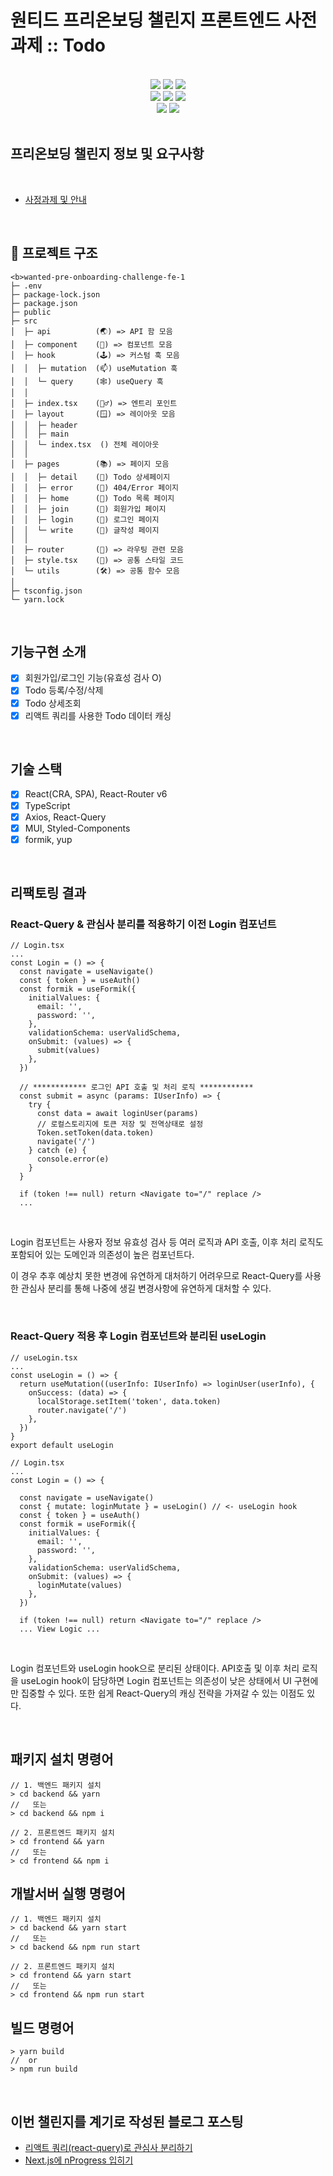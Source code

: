 # 원티드 프리온보딩 챌린지 프론트엔드 사전과제 :: Todo

<br>

<div align="center">
	<img src="https://img.shields.io/badge/React-61DAFB?style=flat&logo=React&logoColor=white" />
	<img src="https://img.shields.io/badge/TypeScript-3178C6?style=flat&logo=TypeScript&logoColor=white" />
	<img src="https://img.shields.io/badge/JavaScript-F7DF1E?style=flat&logo=JavaScript&logoColor=white" />
</div>

<div align="center">
  <img src="https://img.shields.io/badge/MUI-007FFF?style=flat&logo=MUI&logoColor=white" />
  <img src="https://img.shields.io/badge/Styled Components-DB7093?style=flat&logo=Styled-Components&logoColor=white" />
  <img src="https://img.shields.io/badge/CSS3-1572B6?style=flat&logo=CSS3&logoColor=white" />
</div>
<div align="center">
	<img src="https://img.shields.io/badge/ESLint-4B32C3?style=flat&logo=ESLint&logoColor=white" />
	<img src="https://img.shields.io/badge/Prettier-F7B93E?style=flat&logo=Prettier&logoColor=white" />
</div>

<br>

## 프리온보딩 챌린지 정보 및 요구사항

<br>

- [사정과제 및 안내](https://github.com/starkoora/wanted-pre-onboarding-challenge-fe-1-api#login)


<br>


## 🌲 프로젝트 구조

```
<b>wanted-pre-onboarding-challenge-fe-1
├─ .env
├─ package-lock.json
├─ package.json
├─ public
├─ src
│  ├─ api          (🌏) => API 함 모음
│  ├─ component    (🧩) => 컴포넌트 모음
│  ├─ hook         (🕹️) => 커스텀 훅 모음
│  │  ├─ mutation  (📫) useMutation 훅
│  │  └─ query     (🕸️) useQuery 훅
│  │
│  ├─ index.tsx    (🏃‍♂️) => 엔트리 포인트
│  ├─ layout       (🪟) => 레이아웃 모음
│  │  ├─ header
│  │  ├─ main
│  │  └─ index.tsx  () 전체 레이아웃
│  │
│  ├─ pages        (📚) => 페이지 모음
│  │  ├─ detail    (📄) Todo 상세페이지
│  │  ├─ error     (📄) 404/Error 페이지
│  │  ├─ home      (📄) Todo 목록 페이지
│  │  ├─ join      (📄) 회원가입 페이지
│  │  ├─ login     (📄) 로그인 페이지
│  │  └─ write     (📄) 글작성 페이지
│  │
│  ├─ router       (🚦) => 라우팅 관련 모음
│  ├─ style.tsx    (🕺) => 공통 스타일 코드
│  └─ utils        (🛠️) => 공통 함수 모음
│
├─ tsconfig.json
└─ yarn.lock

```

<br>

## 기능구현 소개

- [x] 회원가입/로그인 기능(유효성 검사 O)
- [x] Todo 등록/수정/삭제
- [x] Todo 상세조회
- [x] 리액트 쿼리를 사용한 Todo 데이터 캐싱

<br>

## 기술 스택

- [x] React(CRA, SPA), React-Router v6
- [x] TypeScript
- [x] Axios, React-Query
- [x] MUI, Styled-Components
- [x] formik, yup

<br>

## 리팩토링 결과

### React-Query & 관심사 분리를 적용하기 이전 Login 컴포넌트

```
// Login.tsx
...
const Login = () => {
  const navigate = useNavigate()
  const { token } = useAuth()
  const formik = useFormik({
    initialValues: {
      email: '',
      password: '',
    },
    validationSchema: userValidSchema,
    onSubmit: (values) => {
      submit(values)
    },
  })

  // ************ 로그인 API 호출 및 처리 로직 ************
  const submit = async (params: IUserInfo) => {
    try {
      const data = await loginUser(params)
      // 로컬스토리지에 토큰 저장 및 전역상태로 설정
      Token.setToken(data.token)
      navigate('/')
    } catch (e) {
      console.error(e)
    }
  }

  if (token !== null) return <Navigate to="/" replace />
  ...
```

<br>

Login 컴포넌트는 사용자 정보 유효성 검사 등 여러 로직과 API 호출, 이후 처리 로직도 포함되어 있는 도메인과 의존성이 높은 컴포넌트다. 

이 경우 추후 예상치 못한 변경에 유연하게 대처하기 어려우므로 React-Query를 사용한 관심사 분리를 통해 나중에 생길 변경사항에 유연하게 대처할 수 있다.

<br>

### React-Query 적용 후 Login 컴포넌트와 분리된 useLogin


```
// useLogin.tsx
...
const useLogin = () => {
  return useMutation((userInfo: IUserInfo) => loginUser(userInfo), {
    onSuccess: (data) => {
      localStorage.setItem('token', data.token)
      router.navigate('/')
    },
  })
}
export default useLogin
```

```
// Login.tsx
...
const Login = () => {

  const navigate = useNavigate()
  const { mutate: loginMutate } = useLogin() // <- useLogin hook
  const { token } = useAuth()
  const formik = useFormik({
    initialValues: {
      email: '',
      password: '',
    },
    validationSchema: userValidSchema,
    onSubmit: (values) => {
      loginMutate(values)
    },
  })

  if (token !== null) return <Navigate to="/" replace />
  ... View Logic ...
```

<br>

Login 컴포넌트와 useLogin hook으로 분리된 상태이다. API호출 및 이후 처리 로직을 useLogin hook이 담당하면 Login 컴포넌트는 의존성이 낮은 상태에서 UI 구현에만 집중할 수 있다. 또한 쉽게 React-Query의 캐싱 전략을 가져갈 수 있는 이점도 있다.

<br>


## 패키지 설치 명령어

```
// 1. 백엔드 패키지 설치
> cd backend && yarn
//   또는
> cd backend && npm i

// 2. 프론트엔드 패키지 설치
> cd frontend && yarn
//   또는
> cd frontend && npm i
```
## 개발서버 실행 명령어

```
// 1. 백엔드 패키지 설치
> cd backend && yarn start
//   또는
> cd backend && npm run start

// 2. 프론트엔드 패키지 설치
> cd frontend && yarn start
//   또는
> cd frontend && npm run start
```
## 빌드 명령어

```
> yarn build
//  or
> npm run build
```

<br>

## 이번 챌린지를 계기로 작성된 블로그 포스팅

- [리액트 쿼리(react-query)로 관심사 분리하기](https://juni-official.tistory.com/276)
- [Next.js에 nProgress 입히기](https://juni-official.tistory.com/275)